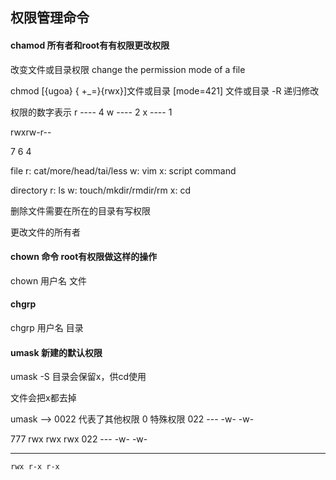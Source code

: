 ##  权限管理命令

#### chamod 所有者和root有有权限更改权限

改变文件或目录权限
change the permission mode of a file

chmod [{ugoa} { +_=}{rwx}]文件或目录
     [mode=421] 文件或目录
     -R 递归修改

权限的数字表示
r ---- 4
w ---- 2
x ---- 1

rwxrw-r--

7 6 4

file
r: cat/more/head/tai/less
w: vim
x: script command

directory
r: ls
w: touch/mkdir/rmdir/rm
x: cd

删除文件需要在所在的目录有写权限


更改文件的所有者

#### chown 命令 root有权限做这样的操作

chown 用户名 文件

#### chgrp

chgrp 用户名 目录

#### umask 新建的默认权限

umask -S
目录会保留x，供cd使用

文件会把x都去掉

umask --> 0022 代表了其他权限
0 特殊权限
022  --- -w- -w-

777 rwx rwx rwx
022 --- -w- -w-

---------------
    rwx r-x r-x
